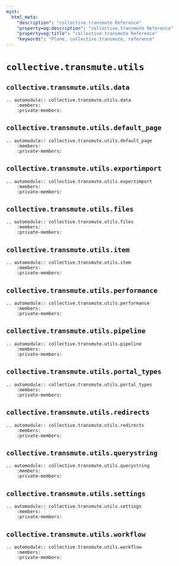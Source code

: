 ```yaml
---
myst:
  html_meta:
    "description": "collective.transmute Reference"
    "property=og:description": "collective.transmute Reference"
    "property=og:title": "collective.transmute Reference"
    "keywords": "Plone, collective.transmute, reference"
---
```


# `collective.transmute.utils`

## `collective.transmute.utils.data`

```{eval-rst}
.. automodule:: collective.transmute.utils.data
    :members:
    :private-members:
```


## `collective.transmute.utils.default_page`

```{eval-rst}
.. automodule:: collective.transmute.utils.default_page
    :members:
    :private-members:
```

## `collective.transmute.utils.exportimport`

```{eval-rst}
.. automodule:: collective.transmute.utils.exportimport
    :members:
    :private-members:
```

## `collective.transmute.utils.files`

```{eval-rst}
.. automodule:: collective.transmute.utils.files
    :members:
    :private-members:
```


## `collective.transmute.utils.item`

```{eval-rst}
.. automodule:: collective.transmute.utils.item
    :members:
    :private-members:
```

## `collective.transmute.utils.performance`

```{eval-rst}
.. automodule:: collective.transmute.utils.performance
    :members:
    :private-members:
```

## `collective.transmute.utils.pipeline`

```{eval-rst}
.. automodule:: collective.transmute.utils.pipeline
    :members:
    :private-members:
```


## `collective.transmute.utils.portal_types`

```{eval-rst}
.. automodule:: collective.transmute.utils.portal_types
    :members:
    :private-members:
```

## `collective.transmute.utils.redirects`

```{eval-rst}
.. automodule:: collective.transmute.utils.redirects
    :members:
    :private-members:
```

## `collective.transmute.utils.querystring`

```{eval-rst}
.. automodule:: collective.transmute.utils.querystring
    :members:
    :private-members:
```


## `collective.transmute.utils.settings`

```{eval-rst}
.. automodule:: collective.transmute.utils.settings
    :members:
    :private-members:
```


## `collective.transmute.utils.workflow`

```{eval-rst}
.. automodule:: collective.transmute.utils.workflow
    :members:
    :private-members:
```
